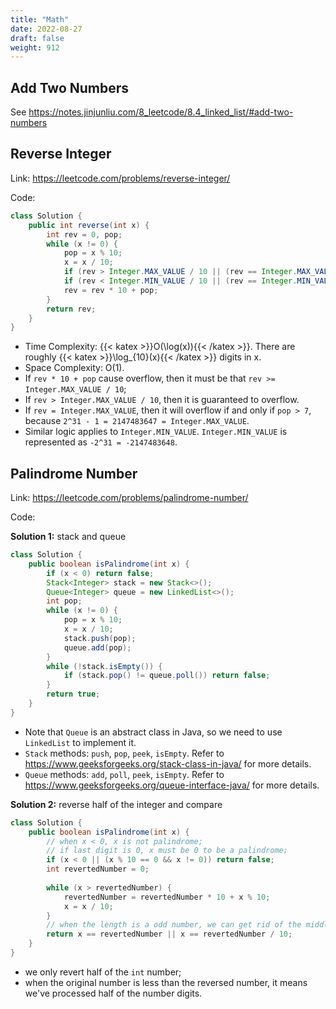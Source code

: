 ```yaml
---
title: "Math"
date: 2022-08-27
draft: false
weight: 912
---
```


## Add Two Numbers

See https://notes.jinjunliu.com/8_leetcode/8.4_linked_list/#add-two-numbers

## Reverse Integer

Link: https://leetcode.com/problems/reverse-integer/

Code:

```java
class Solution {
    public int reverse(int x) {
        int rev = 0, pop;
        while (x != 0) {
            pop = x % 10;
            x = x / 10;
            if (rev > Integer.MAX_VALUE / 10 || (rev == Integer.MAX_VALUE / 10 && pop > 7)) return 0;
            if (rev < Integer.MIN_VALUE / 10 || (rev == Integer.MIN_VALUE / 10 && pop < -8)) return 0;
            rev = rev * 10 + pop;
        }
        return rev;
    }
}
```

- Time Complexity: {{< katex >}}O(\log(x)){{< /katex >}}. There are roughly {{< katex >}}\log_{10}(x){{< /katex >}} digits in x.
- Space Complexity: O(1).
- If `rev * 10 + pop` cause overflow, then it must be that `rev >= Integer.MAX_VALUE / 10`;
- If `rev > Integer.MAX_VALUE / 10`, then it is guaranteed to overflow.
- If `rev = Integer.MAX_VALUE`, then it will overflow if and only if `pop > 7`, because `2^31 - 1 = 2147483647 = Integer.MAX_VALUE`.
- Similar logic applies to `Integer.MIN_VALUE`. `Integer.MIN_VALUE` is represented as `-2^31 = -2147483648`.

## Palindrome Number

Link: https://leetcode.com/problems/palindrome-number/

Code:

**Solution 1:** stack and queue

```java
class Solution {
    public boolean isPalindrome(int x) {
        if (x < 0) return false;
        Stack<Integer> stack = new Stack<>();
        Queue<Integer> queue = new LinkedList<>();
        int pop;
        while (x != 0) {
            pop = x % 10;
            x = x / 10;
            stack.push(pop);
            queue.add(pop);
        }
        while (!stack.isEmpty()) {
            if (stack.pop() != queue.poll()) return false;
        }
        return true;
    }
}
```

- Note that `Queue` is an abstract class in Java, so we need to use `LinkedList` to implement it.
- `Stack` methods: `push`, `pop`, `peek`, `isEmpty`. Refer to https://www.geeksforgeeks.org/stack-class-in-java/ for more details.
- `Queue` methods: `add`, `poll`, `peek`, `isEmpty`. Refer to https://www.geeksforgeeks.org/queue-interface-java/ for more details.


**Solution 2:** reverse half of the integer and compare

```java
class Solution {
    public boolean isPalindrome(int x) {
        // when x < 0, x is not palindrome;
        // if last digit is 0, x must be 0 to be a palindrome;
        if (x < 0 || (x % 10 == 0 && x != 0)) return false;
        int revertedNumber = 0;
        
        while (x > revertedNumber) {
            revertedNumber = revertedNumber * 10 + x % 10;
            x = x / 10;
        }
        // when the length is a odd number, we can get rid of the middle digit by revertedNumber / 10
        return x == revertedNumber || x == revertedNumber / 10;
    }
}
```

- we only revert half of the `int` number;
- when the original number is less than the reversed number, it means we've processed half of the number digits.
